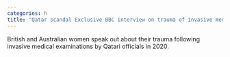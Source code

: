 ```yaml
---
categories: h
title: "Qatar scandal Exclusive BBC interview on trauma of invasive medical examinations"
---
```

British and Australian women speak out about their trauma following invasive medical examinations by Qatari officials in 2020.